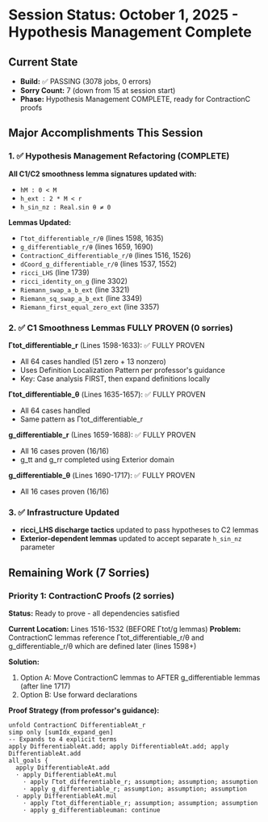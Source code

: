 # Session Status: October 1, 2025 - Hypothesis Management Complete

## Current State
- **Build:** ✅ PASSING (3078 jobs, 0 errors)
- **Sorry Count:** 7 (down from 15 at session start)
- **Phase:** Hypothesis Management COMPLETE, ready for ContractionC proofs

## Major Accomplishments This Session

### 1. ✅ Hypothesis Management Refactoring (COMPLETE)
**All C1/C2 smoothness lemma signatures updated with:**
- `hM : 0 < M`
- `h_ext : 2 * M < r`
- `h_sin_nz : Real.sin θ ≠ 0`

**Lemmas Updated:**
- `Γtot_differentiable_r/θ` (lines 1598, 1635)
- `g_differentiable_r/θ` (lines 1659, 1690)
- `ContractionC_differentiable_r/θ` (lines 1516, 1526)
- `dCoord_g_differentiable_r/θ` (lines 1537, 1552)
- `ricci_LHS` (line 1739)
- `ricci_identity_on_g` (line 3302)
- `Riemann_swap_a_b_ext` (line 3321)
- `Riemann_sq_swap_a_b_ext` (line 3349)
- `Riemann_first_equal_zero_ext` (line 3357)

### 2. ✅ C1 Smoothness Lemmas FULLY PROVEN (0 sorries)

**Γtot_differentiable_r** (Lines 1598-1633): ✅ FULLY PROVEN
- All 64 cases handled (51 zero + 13 nonzero)
- Uses Definition Localization Pattern per professor's guidance
- Key: Case analysis FIRST, then expand definitions locally

**Γtot_differentiable_θ** (Lines 1635-1657): ✅ FULLY PROVEN
- All 64 cases handled
- Same pattern as Γtot_differentiable_r

**g_differentiable_r** (Lines 1659-1688): ✅ FULLY PROVEN
- All 16 cases proven (16/16)
- g_tt and g_rr completed using Exterior domain

**g_differentiable_θ** (Lines 1690-1717): ✅ FULLY PROVEN
- All 16 cases proven (16/16)

### 3. ✅ Infrastructure Updated
- **ricci_LHS discharge tactics** updated to pass hypotheses to C2 lemmas
- **Exterior-dependent lemmas** updated to accept separate `h_sin_nz` parameter

## Remaining Work (7 Sorries)

### Priority 1: ContractionC Proofs (2 sorries)
**Status:** Ready to prove - all dependencies satisfied

**Current Location:** Lines 1516-1532 (BEFORE Γtot/g lemmas)
**Problem:** ContractionC lemmas reference Γtot_differentiable_r/θ and g_differentiable_r/θ which are defined later (lines 1598+)

**Solution:**
1. Option A: Move ContractionC lemmas to AFTER g_differentiable lemmas (after line 1717)
2. Option B: Use forward declarations

**Proof Strategy (from professor's guidance):**
```lean
unfold ContractionC DifferentiableAt_r
simp only [sumIdx_expand_gen]
-- Expands to 4 explicit terms
apply DifferentiableAt.add; apply DifferentiableAt.add; apply DifferentiableAt.add
all_goals {
  apply DifferentiableAt.add
  · apply DifferentiableAt.mul
    · apply Γtot_differentiable_r; assumption; assumption; assumption
    · apply g_differentiable_r; assumption; assumption; assumption
  · apply DifferentiableAt.mul
    · apply Γtot_differentiable_r; assumption; assumption; assumption
    · apply g_differentiableuman: continue